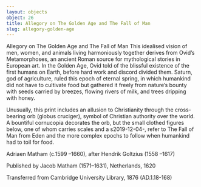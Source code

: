 ```yaml
---
layout: objects
object: 26
title: Allegory on The Golden Age and The Fall of Man
slug: allegory-golden-age
---
```

Allegory on The Golden Age and The Fall of Man  This idealised vision of men, women, and animals living harmoniously together derives from Ovid’s Metamorphoses, an ancient Roman source for mythological stories in European art. In the Golden Age, Ovid told of the blissful existence of the first humans on Earth, before hard work and discord divided them. Saturn, god of agriculture, ruled this epoch of eternal spring, in which humankind did not have to cultivate food but gathered it freely from nature’s bounty with seeds carried by breezes, flowing rivers of milk, and trees dripping with honey.

Unusually, this print includes an allusion to Christianity through the cross-bearing orb (globus cruciger), symbol of Christian authority over the world. A bountiful cornucopia decorates the orb, but the small clothed figures below, one of whom carries scales and a s2019-12-04-, refer to The Fall of Man from Eden and the more complex epochs to follow when humankind had to toil for food.

Adriaen Matham (c.1599 –1660), after Hendrik Goltzius (1558 –1617)  

Published by Jacob Matham (1571–1631),  Netherlands, 1620  

Transferred from Cambridge University Library, 1876 (AD.1.18-168)
